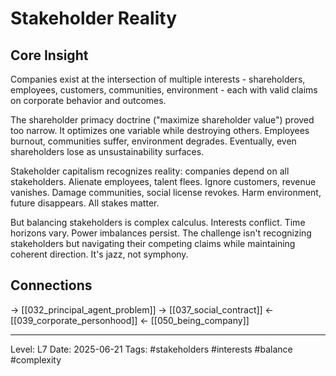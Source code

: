 # Stakeholder Reality

## Core Insight
Companies exist at the intersection of multiple interests - shareholders, employees, customers, communities, environment - each with valid claims on corporate behavior and outcomes.

The shareholder primacy doctrine ("maximize shareholder value") proved too narrow. It optimizes one variable while destroying others. Employees burnout, communities suffer, environment degrades. Eventually, even shareholders lose as unsustainability surfaces.

Stakeholder capitalism recognizes reality: companies depend on all stakeholders. Alienate employees, talent flees. Ignore customers, revenue vanishes. Damage communities, social license revokes. Harm environment, future disappears. All stakes matter.

But balancing stakeholders is complex calculus. Interests conflict. Time horizons vary. Power imbalances persist. The challenge isn't recognizing stakeholders but navigating their competing claims while maintaining coherent direction. It's jazz, not symphony.

## Connections
→ [[032_principal_agent_problem]]
→ [[037_social_contract]]
← [[039_corporate_personhood]]
← [[050_being_company]]

---
Level: L7
Date: 2025-06-21
Tags: #stakeholders #interests #balance #complexity